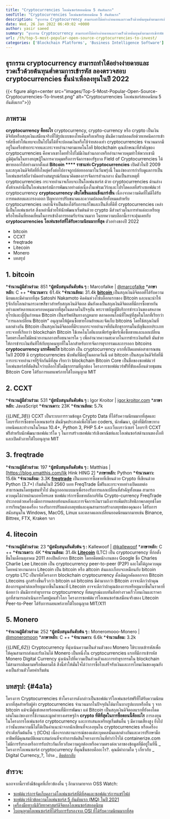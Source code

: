 ```yaml
---
title: "Cryptocurrencies โอเพ่นซอร์สยอดนิยม 5 อันดับแรก" 
seoTitle: "Cryptocurrencies โอเพ่นซอร์สยอดนิยม 5 อันดับแรก" 
description: "ธุรกรรม Cryptocurrency สามารถทำได้อย่างง่ายดายและรวดเร็วด้วยต้นทุนต่ำตามการเข้ารหัส ลองตรวจสอบ cryptocurrencies ชั้นนำเพื่อลงทุนในปี 2022" 
date: Wed, 26 Jan 2022 06:49:02 +0000
author: yasir saeed
summary: "ธุรกรรม Cryptocurrency สามารถทำได้อย่างง่ายดายและรวดเร็วด้วยต้นทุนต่ำตามการเข้ารหัส ลองตรวจสอบ cryptocurrencies ชั้นนำเพื่อลงทุนในปี 2022" 
url: /th/top-5-most-popular-open-source-cryptocurrencies-to-invest/
categories: ['Blockchain Platforms', 'Business Intelligence Software']
---
```


## ธุรกรรม cryptocurrency สามารถทำได้อย่างง่ายดายและรวดเร็วด้วยต้นทุนต่ำตามการเข้ารหัส ลองตรวจสอบ cryptocurrencies ชั้นนำเพื่อลงทุนในปี 2022

{{< figure align=center src="images/Top-5-Most-Popular-Open-Source-Cryptocurrencies-To-Invest.png" alt="Cryptocurrencies โอเพ่นซอร์สยอดนิยม 5 อันดับแรก">}}


## **ภาพรวม** 
**cryptocurrency คืออะไร**  cryptocurrency, crypto-currency หรือ crypto เป็นเงินดิจิทัลหรือสกุลเงินเสมือนจริงที่ใช้รูปแบบของโทเค็นหรือเหรียญ มันมีความปลอดภัยด้วยเทคนิคการเข้ารหัสซึ่งทำให้แทบจะเป็นไปไม่ได้ที่จะปลอมเงินหรือใช้จ่ายสองเท่า cryptocurrencies จำนวนมากมีอยู่ในเครือข่ายกระจายและกระจายอำนาจตามเทคโนโลยี blockchain คุณลักษณะที่สำคัญของ cryptocurrencies คือพวกเขาโดยทั่วไปไม่มีเงินส่วนกลางหรืออำนาจควบคุมทำให้พวกเขามีภูมิคุ้มกันในทางทฤษฎีในการควบคุมหรือการจัดการของรัฐบาล
Field of Cryptocurrencies ได้ขยายออกไปอย่างมากตั้งแต่ **Bitcoin  ****  ราชาแห่ง Cryptocurrencies**  เปิดตัวในปี 2009 และสกุลเงินดิจิทัลที่ยิ่งใหญ่ครั้งต่อไปอาจถูกปล่อยออกมาในวันพรุ่งนี้ ในแง่ของการกำกับดูแลการเป็นโอเพ่นซอร์สถือว่าผิดอย่างสมบูรณ์กับแนวคิดของการจัดการส่วนกลาง นั่นเป็นสาเหตุที่ cryptocurrencies กระจายอำนาจเกือบจะเป็นโอเพ่นซอร์ส
ด้วย cryptocurrencies ด้านล่างทั้งห้าเหล่านี้เป็นโอเพ่นซอร์สมีการพัฒนาอย่างต่อเนื่องในเฟรมเวิร์กและโปรโตคอลที่สร้างซอฟต์แวร์ cryptocurrency **cryptocurrency เติบโตขึ้นและแข็งแกร่งขึ้น**  เนื่องจากความคิดที่ไม่ดีได้รับการทดสอบและกรองออก ปัญหาการปรับขนาดและความปลอดภัยทั้งหมดสำหรับ cryptocurrencies เหล่านี้จำเป็นต้องได้รับการแก้ไขและเป็นสิ่งที่ดีที่ cryptocurrencies เหล่านี้เป็นโอเพ่นซอร์ส สิ่งเหล่านี้ช่วยให้นักพัฒนาเริ่มต้นด้วย crypto มีส่วนร่วมในการทำแต่ละเหรียญหรือโทเค็นที่ยอดเยี่ยมในการเข้าถึงการยอมรับจำนวนมาก
ในบทความบล็อกนี้เราจะคุ้นเคยกับ **cryptocurrencies โอเพ่นซอร์สที่ได้รับความนิยมมากที่สุด**  ตัวอย่างของปี 2022
  * bitcoin
  * CCXT
  * freqtrade
  * Litecoin
  * Monero
  * บทสรุป

## 1. bitcoin
  ***จำนวนผู้มีส่วนร่วม:**  851
  ***ผู้สนับสนุนอันดับต้น ๆ :**  Marcofalke | [@marcofalke][1]
  ***ภาษาหลัก:**  C ++
  ***จำนวนดาว:**  61.4k
  ***จำนวนส้อม:**  31.4k
[**bitcoin** ][2] เป็นสกุลเงินดิจิตอลที่ได้รับความนิยมและมีค่ามากที่สุด Satoshi Nakamoto คิดค้นห่วงโซ่บล็อกแรกของ Bitcoin และแนะนำให้รู้จักกับโลกผ่านกระดาษสีขาวสำหรับสกุลเงินดิจิตอล มันยังคงเป็นสกุลเงินดิจิตอลที่มีการซื้อขายกันอย่างแพร่หลายและครอบคลุมมากที่สุดในตลาดในปัจจุบัน พระราชบัญญัติบริการชำระเงินของสหภาพยุโรปและญี่ปุ่นกำหนด Bitcoin เป็นทรัพย์สินทางกฎหมาย ตลาดออนไลน์ที่ใหญ่ที่สุดในโลกที่เรียกว่า "การแลกเปลี่ยน Bitcoin" อนุญาตให้ผู้คนซื้อขายโอนย้ายและจัดเก็บ bitcoins โดยใช้สกุลเงินที่แตกต่างกัน
Bitcoin เป็นสกุลเงินดิจิตอลที่มีระบบกระจายอำนาจที่บันทึกธุรกรรมในบัญชีแยกประเภทกระจายที่เรียกว่า blockchain Bitcoin ใช้เทคโนโลยีแบบเพียร์ทูเพียร์เพื่อซื้อขายและแลกเปลี่ยนโดยตรงโดยไม่มีหน่วยงานกลางหรือธนาคารใด ๆ เพื่ออำนวยความสะดวกในการชำระเงินทันที มันช่วยให้การชำระเงินทันทีให้กับทุกคนทุกที่ในโลกสำหรับการจัดการธุรกรรมและการออก bitcoins
**cryptocurrency แรกคืออะไร**  bitcoin เป็น cryptocurrency แรกที่เปิดเผยต่อสาธารณชนในปี 2009 มี cryptocurrencies นับพันที่มีอยู่ในตลาดวันนี้ แต่ bitcoin เป็นสกุลเงินดิจิทัลที่มีการกระจายอำนาจที่รู้จักกันดีที่สุด เรียกว่า blockchain Bitcoin Core เป็นชื่อของซอฟต์แวร์โอเพ่นซอร์สที่ตัดสินใจว่าบล็อกโซ่ใดมีธุรกรรมที่ถูกต้อง โครงการซอฟต์แวร์ฟรีที่ขับเคลื่อนด้วยชุมชน Bitcoin Core ได้รับการเผยแพร่ภายใต้ใบอนุญาต MIT

## 2. CCXT
  ***จำนวนผู้มีส่วนร่วม:**  531
  ***ผู้สนับสนุนอันดับต้น ๆ :**  Igor Kroitor | [igor.kroitor.com][3]
  ***ภาษาหลัก:**  JavaScript
  ***จำนวนดาว:**  23K
  ***จำนวนส้อม:**  5.7k

{{_LINE_38_}}
CCXT เป็นระบบการรวมข้อมูล Crypto Data ที่ได้รับความนิยมมากที่สุดและไลบรารีการซื้อขายโอเพนซอร์ซ มันมีจุดประสงค์เพื่อใช้โดย coders, นักพัฒนา, ผู้ค้าที่มีทักษะทางเทคนิคและทำงานในโหนด 10.4+, Python 3, PHP 5.4+ และเว็บเบราว์เซอร์ ไลบรารี CCXT ฟรีสำหรับนักพัฒนาซอฟต์แวร์ใด ๆ ในการสร้างซอฟต์แวร์เชิงพาณิชย์และโอเพ่นซอร์สด้านบนของไอทีและเปิดตัวภายใต้ใบอนุญาต MIT

## 3. freqtrade
  ***จำนวนผู้มีส่วนร่วม:**  197
  ***ผู้สนับสนุนอันดับต้น ๆ :**  Matthias | [https://blog.xmatthis.com/lik Hink HING 2]
  ***ภาษาหลัก:**  Python
  ***จำนวนดาว:**  15.6k
  ***จำนวนส้อม:**  3.3K
**[freqtrade][6]**  เป็นบอทการซื้อขายที่เขียนด้วย Crypto ที่เขียนด้วย Python (3.7+) เริ่มต้นในปี 2560 บอท FreqTrade นี้ฟรีและกระจายอย่างเปิดเผยต่อสาธารณชนโดยชุมชนทั่วไป มันถูกออกแบบมาเพื่อรองรับการแลกเปลี่ยนที่สำคัญทั้งหมด สามารถควบคุมได้ง่ายผ่านบอทโทรเลข
ซอฟต์แวร์การซื้อขายอัลกอริทึม Crypto-currency FreqTrade ประกอบด้วยเครื่องมือการทดสอบย้อนหลังและการจัดการเงินรวมถึงการเพิ่มประสิทธิภาพกลยุทธ์โดยการเรียนรู้ของเครื่อง รองรับการปรับแต่งกลยุทธ์และคุณสามารถสร้างกลยุทธ์ของคุณเอง ได้รับการสนับสนุนใน Windows, MacOS, Linux และตลาดแลกเปลี่ยนยอดนิยมมากมายเช่น Binance, Bittrex, FTX, Kraken ฯลฯ

## 4. litecoin
  ***จำนวนผู้มีส่วนร่วม:**  23
  ***ผู้สนับสนุนอันดับต้น ๆ :**  Kallewoof | [@kallewoof][7]
  ***ภาษาหลัก:**  C ++
  ***จำนวนดาว:**  4K
  ***จำนวนส้อม:**  31.4k
**[Litecoin][8]**  (LTC) เป็น cryptocurrency ที่ก่อตั้งขึ้นในเดือนตุลาคม 2011 สองปีหลังจาก Bitcoin โดยอดีตพนักงานของ Google ชื่อ Charles Charlie Lee Litecoin เป็น cryptocurrency peer-to-peer (P2P) และไม่ได้ถูกควบคุมโดยหน่วยงานกลาง Litecoin เป็น bitcoin หรือ altcoin ต้นและเกือบจะเหมือนกับ bitcoin crypto LTC เป็นรหัสโครงการ blockchain cryptocurrency ดั้งเดิมถูกคัดลอกจาก Bitcoin
Litecoins ถูกสร้างขึ้นเร็วกว่า bitcoin แต่ bitcoins มีค่ามากกว่า Bitcoin อาจจะดีกว่าถ้าคุณต้องการมูลค่าต่อเหรียญมากขึ้นในขณะที่ Litecoin อาจจะดีกว่าถ้าคุณต้องการเหรียญมากขึ้นในราคาที่น้อยกว่า มันมีการทำธุรกรรม cryptocurrency ที่สมบูรณ์แบบทันทีอย่างรวดเร็วโอนเงินและราคาถูกที่สามารถดำเนินการโดยผู้คนทั่วโลก โครงการซอฟต์แวร์โอเพนซอร์ซเสมือนจริงของ Litecoin Peer-to-Peer ได้รับการเผยแพร่ภายใต้ใบอนุญาต MIT/X11

## 5. Monero
  ***จำนวนผู้มีส่วนร่วม:**  252
  ***ผู้สนับสนุนอันดับต้น ๆ :**  Moneromooo-Monero | [@moneromoon][9]
  ***ภาษาหลัก:**  C ++
  ***จำนวนดาว:**  6.6k
  ***จำนวนส้อม:**  3.2k

{{_LINE_62_}}
Cryptocurrency ที่มุ่งเน้นความเป็นส่วนตัวของ Monero ใช้ระบบเข้ารหัสเพื่อให้คุณสามารถส่งและรับเงินได้ Monero เป็นหนึ่งใน cryptocurrencies แรกที่มีการเข้ารหัส Monero Digital Currency มุ่งเน้นไปที่ความเป็นส่วนตัวและการทำธุรกรรมใน blockchain ไม่สามารถติดตามหรือติดตามได้ สิ่งนี้ทำให้มั่นใจได้ว่าการซื้อใบเสร็จรับเงินและการโอนเงินของคุณยังคงเป็นส่วนตัวโดยค่าเริ่มต้น

## **บทสรุป:** {#4a1a}
โครงการ Cryptocurrencies ห้าโครงการดังกล่าวเป็นซอฟต์แวร์โอเพ่นซอร์สฟรีที่ได้รับความนิยมมากที่สุดสำหรับผู้ค้า cryptocurrencies จำนวนมากในปัจจุบันได้มาในบางรูปแบบหรืออื่น ๆ จาก bitcoin แม้จะมีคู่แข่งหลายร้อยคนที่มีการพัฒนา แต่ Bitcoin เป็นสกุลเงินดิจิตอลแรกที่ยังคงโดดเด่นในแง่ของการใช้งานและมูลค่าทางเศรษฐกิจ
**crypto ที่ดีที่สุดในการซื้อตอนนี้คืออะไร**  การลงทุนในโครงการโอเพ่นซอร์ส cryptocurrency และการเสนอเหรียญเริ่มต้นอื่น ๆ มีความเสี่ยงสูง ยิ่งไปกว่านั้นบทความนี้ไม่ได้เป็นคำแนะนำจากนักเขียนที่จะลงทุนใน cryptocurrencies หรือเครื่องประดับเริ่มต้นอื่น ๆ (ICOs) เนื่องจากสถานการณ์ของแต่ละบุคคลนั้นแตกต่างกันและควรปรึกษามืออาชีพที่มีคุณสมบัติเหมาะสมก่อนที่จะทำการตัดสินใจทางการเงินที่ทำกำไรได้ containerize.com ไม่มีการรับรองหรือการรับประกันเกี่ยวกับความถูกต้องหรือความตรงต่อเวลาของข้อมูลที่มีอยู่ในที่นี้
_ โครงการโอเพนซอร์ส cryptocurrency ที่คุณชื่นชอบคืออะไร?. คุณมีคำถามใด ๆ เกี่ยวกับ _ Digital Currency_?, โปรด _ [ติดต่อกลับ][11]

## สำรวจ:
นอกจากนี้เรายังมีข้อมูลที่เกี่ยวข้องอื่น ๆ อีกมากมายจาก OSS Watch:
  * [ซอฟต์แวร์การจัดเก็บคลาวด์โอเพ่นซอร์สที่ดีที่สุดและซอฟต์แวร์การแชร์ไฟล์][12]
  * [ซอฟต์แวร์คิวข้อความโอเพ่นซอร์ส 5 อันดับแรก (MQ) ในปี 2021][13]
  * [เครื่องมือทางนิติวิทยาศาสตร์ดิจิตอลโอเพนซอร์สยอดนิยม][14]
  * [ใบอนุญาตโอเพนซอร์สที่ได้รับการรับรองจาก OSI ที่ได้รับความนิยมมากที่สุด][15]

  
[1]: https://twitter.com/spyced?lang=en
[2]: https://github.com/bitcoin/bitcoin
[3]: http://igor.kroitor.com/
[4]: https://github.com/ccxt/ccxt
[5]: https://twitter.com/liggitt?lang=en
[6]: https://github.com/freqtrade/freqtrade
[7]: https://twitter.com/brian_coca?lang=en
[8]: https://github.com/litecoin-project/litecoin
[9]: https://twitter.com/timograham?lang=en
[10]: https://github.com/monero-project/monero
[11]: mailto:yasir.saeed@aspose.com
[12]: https://products.containerize.com/backup-and-sync/
[13]: https://blog.containerize.com/message-queue-software/top-5-open-source-message-queue-software-in-2021/
[14]: https://blog.containerize.com/digital-forensic-tools/top-5-open-source-digital-forensic-tools-in-2021/
[15]: https://blog.containerize.com/licenses-standards/top-5-most-popular-osi-approved-open-source-licenses-of-2021/
